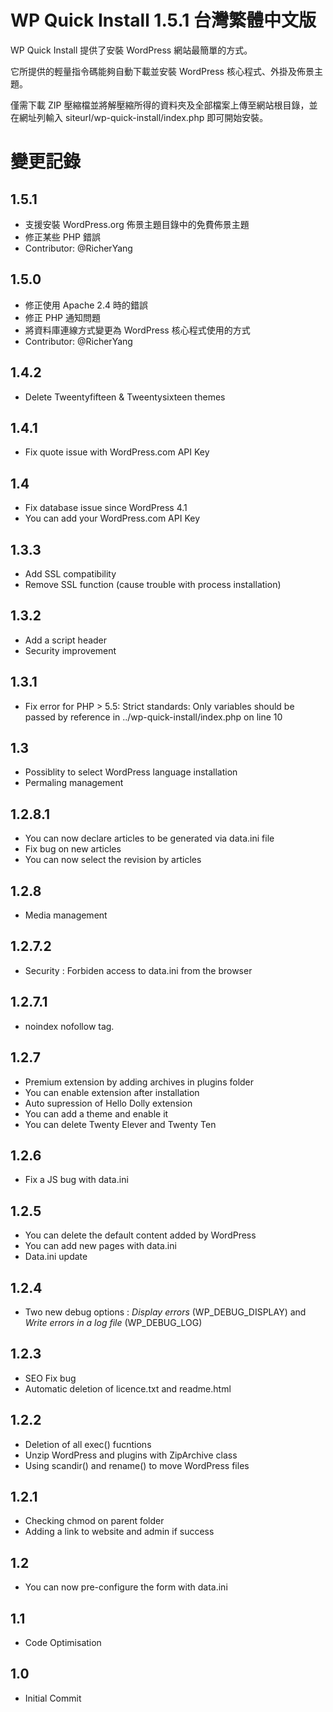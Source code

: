 WP Quick Install 1.5.1 台灣繁體中文版
================

WP Quick Install 提供了安裝 WordPress 網站最簡單的方式。

它所提供的輕量指令碼能夠自動下載並安裝 WordPress 核心程式、外掛及佈景主題。

僅需下載 ZIP 壓縮檔並將解壓縮所得的資料夾及全部檔案上傳至網站根目錄，並在網址列輸入 siteurl/wp-quick-install/index.php 即可開始安裝。

變更記錄
================

1.5.1
-----------
* 支援安裝 WordPress.org 佈景主題目錄中的免費佈景主題
* 修正某些 PHP 錯誤
* Contributor: @RicherYang 

1.5.0
-----------
* 修正使用 Apache 2.4 時的錯誤
* 修正 PHP 通知問題
* 將資料庫連線方式變更為 WordPress 核心程式使用的方式
* Contributor: @RicherYang

1.4.2
-----------
* Delete Tweentyfifteen & Tweentysixteen themes

1.4.1
-----------
* Fix quote issue with WordPress.com API Key

1.4
-----------
* Fix database issue since WordPress 4.1
* You can add your WordPress.com API Key

1.3.3
-----------

* Add SSL compatibility
* Remove SSL function (cause trouble with process installation)

1.3.2
-----------

* Add a script header
* Security improvement

1.3.1
-----------

* Fix error for PHP > 5.5: Strict standards: Only variables should be passed by reference in ../wp-quick-install/index.php on line 10

1.3
-----------

* Possiblity to select WordPress language installation
* Permaling management


1.2.8.1
-----------

* You can now declare articles to be generated via data.ini file
* Fix bug on new articles
* You can now select the revision by articles

1.2.8
-----------

* Media management

1.2.7.2
-----------

* Security : Forbiden access to data.ini from the browser

1.2.7.1
-----------

* noindex nofollow tag.

1.2.7
-----------

* Premium extension by adding archives in plugins folder
* You can enable extension after installation
* Auto supression of Hello Dolly extension
* You can add a theme and enable it
* You can delete Twenty Elever and Twenty Ten

1.2.6
-----------

* Fix a JS bug with data.ini

1.2.5
-----------

* You can delete the default content added by WordPress
* You can add new pages with data.ini
* Data.ini update

1.2.4
-----------

* Two new debug options : *Display errors* (WP_DEBUG_DISPLAY) and *Write errors in a log file* (WP_DEBUG_LOG)

1.2.3
-----------

* SEO Fix bug
* Automatic deletion of licence.txt and readme.html

1.2.2
-----------

* Deletion of all exec() fucntions
* Unzip WordPress and plugins with ZipArchive class
* Using scandir() and rename() to move WordPress files

1.2.1
-----------

* Checking chmod on parent folder
* Adding a link to website and admin if success

1.2
-----------

* You can now pre-configure the form with data.ini


1.1
-----------

* Code Optimisation


1.0
-----------

* Initial Commit
